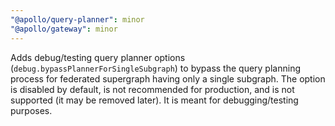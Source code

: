 ```yaml
---
"@apollo/query-planner": minor
"@apollo/gateway": minor
---
```


Adds debug/testing query planner options (`debug.bypassPlannerForSingleSubgraph`) to bypass the query planning
process for federated supergraph having only a single subgraph. The option is disabled by default, is not recommended
for production, and is not supported (it may be removed later). It is meant for debugging/testing purposes.
  
